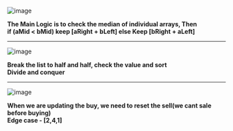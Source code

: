 ![image](https://user-images.githubusercontent.com/97670140/225808612-b7f19d7f-17ed-4571-b744-c5285212fd66.png)

**The Main Logic is to check the median of individual arrays, Then <br>
if (aMid < bMid) keep [aRight + bLeft]
else Keep [bRight + aLeft]**
___

![image](https://user-images.githubusercontent.com/97670140/226080517-ebf70e10-7d77-45c3-9fe4-8b72e39db804.png)

**Break the list to half and half, check the value and sort <br>
Divide and conquer**
___

![image](https://user-images.githubusercontent.com/97670140/227411199-5a172d89-891a-49da-9d2d-307bf03d9e22.png)

**When we are updating the buy, we need to reset the sell(we cant sale before buying) <br>
Edge case - [2,4,1]** 
